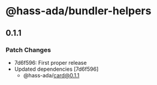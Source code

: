 # @hass-ada/bundler-helpers

## 0.1.1

### Patch Changes

- 7d6f596: First proper release
- Updated dependencies [7d6f596]
  - @hass-ada/card@0.1.1
